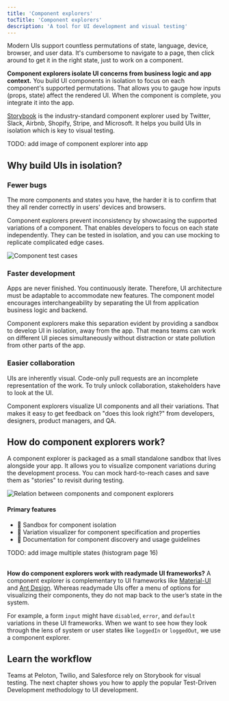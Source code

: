 ```yaml
---
title: 'Component explorers'
tocTitle: 'Component explorers'
description: 'A tool for UI development and visual testing'
---
```


Modern UIs support countless permutations of state, language, device, browser, and user data. It's cumbersome to navigate to a page, then click around to get it in the right state, just to work on a component.

**Component explorers isolate UI concerns from business logic and app context.** You build UI components in isolation to focus on each component's supported permutations. That allows you to gauge how inputs (props, state) affect the rendered UI. When the component is complete, you integrate it into the app.

[Storybook](https://storybook.js.org/) is the industry-standard component explorer used by Twitter, Slack, Airbnb, Shopify, Stripe, and Microsoft. It helps you build UIs in isolation which is key to visual testing.

<div class="aside">
TODO: add image of component explorer into app
</div>

## Why build UIs in isolation?

### Fewer bugs

The more components and states you have, the harder it is to confirm that they all render correctly in users' devices and browsers.

Component explorers prevent inconsistency by showcasing the supported variations of a component. That enables developers to focus on each state independently. They can be tested in isolation, and you can use mocking to replicate complicated edge cases.

![Component test cases](/visual-testing-handbook/component-test-cases.png)

### Faster development

Apps are never finished. You continuously iterate. Therefore, UI architecture must be adaptable to accommodate new features. The component model encourages interchangeability by separating the UI from application business logic and backend.

Component explorers make this separation evident by providing a sandbox to develop UI in isolation, away from the app. That means teams can work on different UI pieces simultaneously without distraction or state pollution from other parts of the app.

### Easier collaboration

UIs are inherently visual. Code-only pull requests are an incomplete representation of the work. To truly unlock collaboration, stakeholders have to look at the UI.

Component explorers visualize UI components and all their variations. That makes it easy to get feedback on "does this look right?" from developers, designers, product managers, and QA.

## How do component explorers work?

A component explorer is packaged as a small standalone sandbox that lives alongside your app. It allows you to visualize component variations during the development process. You can mock hard-to-reach cases and save them as "stories" to revisit during testing.

![Relation between components and component explorers](/visual-testing-handbook/storybook-relationship.png)

#### Primary features

- 🧱 Sandbox for component isolation
- 🔭 Variation visualizer for component specification and properties
- 📑 Documentation for component discovery and usage guidelines

<div class="aside">
TODO: add image multiple states (histogram page 16)
</div>

<br/>

<div class="aside">

**How do component explorers work with readymade UI frameworks?** A component explorer is complementary to UI frameworks like [Material-UI](https://material-ui.com/) and [Ant Design](https://ant.design/). Whereas readymade UIs offer a menu of options for visualizing their components, they do not map back to the user’s state in the system.

For example, a form <code>input</code> might have `disabled`, `error`, and `default` variations in these UI frameworks. When we want to see how they look through the lens of system or user states like `loggedIn` or `loggedOut`, we use a component explorer.

</div>

## Learn the workflow

Teams at Peloton, Twilio, and Salesforce rely on Storybook for visual testing. The next chapter shows you how to apply the popular Test-Driven Development methodology to UI development.
